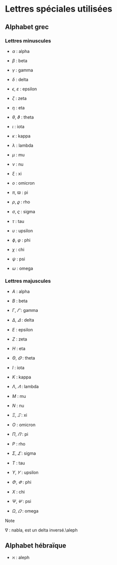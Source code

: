 # Lettres spéciales utilisées

## Alphabet grec

### Lettres minuscules

- $\alpha$ : alpha

- $\beta$ : beta

- $\gamma$ : gamma

- $\delta$ : delta

- $\epsilon$, $\varepsilon$ : epsilon

- $\zeta$ : zeta

- $\eta$ : eta

- $\theta$, $\vartheta$ : theta

- $\iota$ : iota

- $\kappa$ : kappa

- $\lambda$ : lambda

- $\mu$ : mu

- $\nu$ : nu

- $\xi$ : xi

- $o$ : omicron

- $\pi$, $\varpi$ : pi

- $\rho$, $\varrho$ : rho

- $\sigma$, $\varsigma$ : sigma

- $\tau$ : tau

- $\upsilon$ : upsilon

- $\phi$, $\varphi$ : phi

- $\chi$ : chi

- $\psi$ : psi

- $\omega$ : omega

### Lettres majuscules

- $A$ : alpha

- $B$ : beta

- $\Gamma$, $\varGamma$ : gamma

- $\Delta$, $\varDelta$ : delta

- $E$ : epsilon

- $Z$ : zeta

- $H$ : eta

- $\Theta$, $\varTheta$ : theta

- $I$ : iota

- $K$ : kappa

- $\Lambda$, $\varLambda$ : lambda

- $M$ : mu

- $N$ : nu

- $\Xi$, $\varXi$ : xi

- $O$ : omicron

- $\Pi$, $\varPi$ : pi

- $P$ : rho

- $\Sigma$, $\varSigma$ : sigma

- $T$ : tau

- $\Upsilon$, $\varUpsilon$ : upsilon

- $\Phi$, $\varPhi$ : phi

- $X$ : chi

- $\Psi$, $\varPsi$ : psi

- $\Omega$, $\varOmega$ : omega

> [!NOTE]
> $\nabla$ : nabla, est un delta inversé.\aleph

## Alphabet hébraïque

- $\aleph$ : aleph
